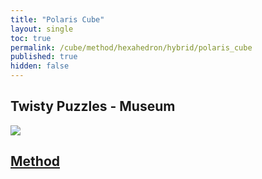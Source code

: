 ```yaml
---
title: "Polaris Cube"
layout: single
toc: true
permalink: /cube/method/hexahedron/hybrid/polaris_cube
published: true
hidden: false
---
```


<head>
  <base target="_blank">
</head>



## Twisty Puzzles - Museum

<a href="https://twistypuzzles.com/app/museum/museum_showitem.php?pkey=7803">
  <img src="https://twistypuzzles.com/museum/large/07803-01.jpg">
</a>



## [Method](/cube/method/hexahedron/hybrid/polaris_cube/method)
